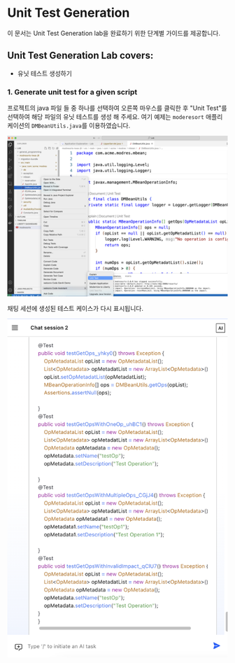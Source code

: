 # Unit Test Generation

이 문서는 Unit Test Generation lab을 완료하기 위한 단계별 가이드를 제공합니다.

## Unit Test Generation Lab covers:

- 유닛 테스트 생성하기


### 1. Generate unit test for a given script

프로젝트의 java 파일 들 중 하나를 선택하여 오른쪽 마우스를 클릭한 후 "Unit Test"를 선택하여 해당 파일의 유닛 테스트를 생성 해 주세요. 여기 예제는  `moderesort` 애플리케이션의 `DMBeanUtils.java`를 이용하였습니다.

![screenshot](./images/VSC_unit_test.png)

채팅 세션에 생성된 테스트 케이스가 다시 표시됩니다.

![screenshot](./images/VSC_unit_test_chat.png)
